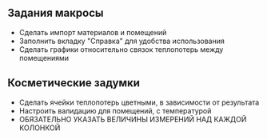 ## Задания макросы

- Сделать импорт материалов и помещений
- Заполнить вкладку "Справка" для удобства использования
- Сделать графики относительно связок теплопотерь между помещениями 

## Косметические задумки
- Сделать ячейки теплопотерь цветными, в зависимости от результата
- Настроить валидацию для помещений, с температурой
- ОБЯЗАТЕЛЬНО УКАЗАТЬ ВЕЛИЧИНЫ ИЗМЕРЕНИЙ НАД КАЖДОЙ КОЛОНКОЙ

